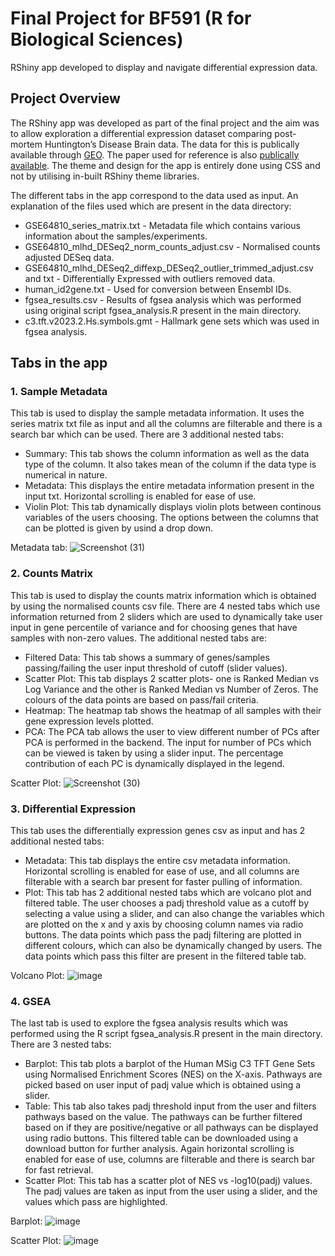 # Final Project for BF591 (R for Biological Sciences)
RShiny app developed to display and navigate differential expression data.

## Project Overview
The RShiny app was developed as part of the final project and the aim was to allow exploration a differential expression dataset comparing post-mortem Huntington’s Disease Brain data. The data for this is publically available through [GEO](https://www.ncbi.nlm.nih.gov/geo/query/acc.cgi?acc=GSE64810). The paper used for reference is also [publically available](https://www.ncbi.nlm.nih.gov/pmc/articles/PMC4670106/). The theme and design for the app is entirely done using CSS and not by utilising in-built RShiny theme libraries.

The different tabs in the app correspond to the data used as input. An explanation of the files used which are present in the data directory:

- GSE64810_series_matrix.txt - Metadata file which contains various information about the samples/experiments.
- GSE64810_mlhd_DESeq2_norm_counts_adjust.csv - Normalised counts adjusted DESeq data.
- GSE64810_mlhd_DESeq2_diffexp_DESeq2_outlier_trimmed_adjust.csv and txt - Differentially Expressed with outliers removed data.
- human_id2gene.txt - Used for conversion between Ensembl IDs.
- fgsea_results.csv - Results of fgsea analysis which was performed using original script fgsea_analysis.R present in the main directory.
- c3.tft.v2023.2.Hs.symbols.gmt - Hallmark gene sets which was used in fgsea analysis.

## Tabs in the app

### 1. Sample Metadata
   
This tab is used to display the sample metadata information. It uses the series matrix txt file as input and all the columns are filterable and there is a search bar which can be used. There are 3 additional nested tabs:
* Summary: This tab shows the column information as well as the data type of the column. It also takes mean of the column if the data type is numerical in nature.
* Metadata: This displays the entire metadata information present in the input txt. Horizontal scrolling is enabled for ease of use.
* Violin Plot: This tab dynamically displays violin plots between continous variables of the users choosing. The options between the columns that can be plotted is given by usind a drop down.

Metadata tab:
![Screenshot (31)](https://github.com/posaumya/RShiny_Project/assets/144373823/0f01299a-8072-47a5-845a-aac23020a95d)


### 2. Counts Matrix
This tab is used to display the counts matrix information which is obtained by using the normalised counts csv file. There are 4 nested tabs which use information returned from 2 sliders which are used to dynamically take user input in gene percentile of variance and for choosing genes that have samples with non-zero values. The additional nested tabs are:
* Filtered Data: This tab shows a summary of genes/samples passing/failing the user input threshold of cutoff (slider values).
* Scatter Plot: This tab displays 2 scatter plots- one is Ranked Median vs Log Variance and the other is Ranked Median vs Number of Zeros. The colours of the data points are based on pass/fail criteria. 
* Heatmap: The heatmap tab shows the heatmap of all samples with their gene expression levels plotted.
* PCA: The PCA tab allows the user to view different number of PCs after PCA is performed in the backend. The input for number of PCs which can be viewed is taken by using a slider input. The percentage contribution of each PC is dynamically displayed in the legend.

Scatter Plot:
![Screenshot (30)](https://github.com/posaumya/RShiny_Project/assets/144373823/f60c0912-23ac-4fa0-bafa-234d95d3ac7a)


### 3. Differential Expression
This tab uses the differentially expression genes csv as input and has 2 additional nested tabs:
* Metadata: This tab displays the entire csv metadata information. Horizontal scrolling is enabled for ease of use, and all columns are filterable with a search bar present for faster pulling of information.
* Plot: This tab has 2 additional nested tabs which are volcano plot and filtered table. The user chooses a padj threshold value as a cutoff by selecting a value using a slider, and can also change the variables which are plotted on the x and y axis by choosing column names via radio buttons. The data points which pass the padj filtering are plotted in different colours, which can also be dynamically changed by users. The data points which pass this filter are present in the filtered table tab.

Volcano Plot:
![image](https://github.com/posaumya/RShiny_Project/assets/144373823/51e46263-68be-4cdf-8b6b-9cb5e56d53fa)

### 4. GSEA
The last tab is used to explore the fgsea analysis results which was performed using the R script fgsea_analysis.R present in the main directory. There are 3 nested tabs:
* Barplot: This tab plots a barplot of the Human MSig C3 TFT Gene Sets using Normalised Enrichment Scores (NES) on the X-axis. Pathways are picked based on user input of padj value which is obtained using a slider.
* Table: This tab also takes padj threshold input from the user and filters pathways based on the value. The pathways can be further filtered based on if they are positive/negative or all pathways can be displayed using radio buttons. This filtered table can be downloaded using a download button for further analysis. Again horizontal scrolling is enabled for ease of use, columns are filterable and there is search bar for fast retrieval.
* Scatter Plot: This tab has a scatter plot of NES vs -log10(padj) values. The padj values are taken as input from the user using a slider, and the values which pass are highlighted.

Barplot:
![image](https://github.com/posaumya/RShiny_Project/assets/144373823/f0595a7a-6b6e-4a46-bdaa-419430c8277e)

Scatter Plot:
![image](https://github.com/posaumya/RShiny_Project/assets/144373823/aaf932f4-8752-4f25-9629-619527cdefb0)





